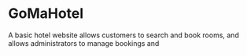 # GoMaHotel
A basic hotel website allows customers to search and book rooms, and allows administrators to manage bookings and
